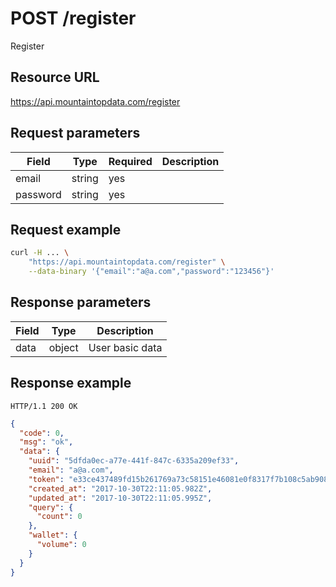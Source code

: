# POST /register

Register

## Resource URL

https://api.mountaintopdata.com/register

## Request parameters

| Field    | Type   | Required | Description |
| -------- | ------ | -------- | ----------- |
| email    | string | yes      |             |
| password | string | yes      |             |

## Request example

```bash
curl -H ... \
    "https://api.mountaintopdata.com/register" \
    --data-binary '{"email":"a@a.com","password":"123456"}'
```

## Response parameters

| Field | Type   | Description     |
| ----- | ------ | --------------- |
| data  | object | User basic data |

## Response example

```http
HTTP/1.1 200 OK
```

```json
{
  "code": 0,
  "msg": "ok",
  "data": {
    "uuid": "5dfda0ec-a77e-441f-847c-6335a209ef33",
    "email": "a@a.com",
    "token": "e33ce437489fd15b261769a73c58151e46081e0f8317f7b108c5ab9086dab38c",
    "created_at": "2017-10-30T22:11:05.982Z",
    "updated_at": "2017-10-30T22:11:05.995Z",
    "query": {
      "count": 0
    },
    "wallet": {
      "volume": 0
    }
  }
}
```
